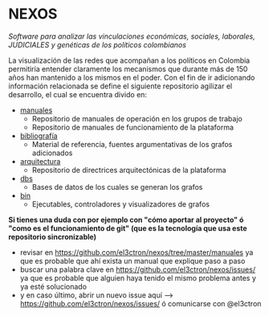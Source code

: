 # NEXOS

*Software para analizar las vinculaciones económicas, sociales, laborales, JUDICIALES y genéticas de los políticos colombianos*

La visualización de las redes que acompañan a los políticos en Colombia permitiría entender claramente los mecanismos que durante más de 150 años han mantenido a los mismos en el poder. Con el fin de ir adicionando información relacionada se define el siguiente repositorio agilizar el desarrollo, el cual se encuentra divido en:

* [manuales](../manuales)
  - Repositorio de manuales de operación en los grupos de trabajo
  - Repositorio de manuales de funcionamiento de la plataforma
* [bibliografía](../bibliografía)
  - Material de referencia, fuentes argumentativas de los grafos adicionados
* [arquitectura](../arquitectura)
  - Repositorio de directrices arquitectónicas de la plataforma
* [dbs](../dbs)
  - Bases de datos de los cuales se generan los grafos
* [bin](../bin)
  - Ejecutables, controladores y visualizadores de grafos

**Si tienes una duda con por ejemplo con "cómo aportar al proyecto" ó "como es el funcionamiento de git" (que es la tecnología que usa este repositorio sincronizable)**

- revisar en https://github.com/el3ctron/nexos/tree/master/manuales ya que es probable que ahí exista un manual que explique paso a paso
- buscar una palabra clave en https://github.com/el3ctron/nexos/issues/ ya que es probable que alguien haya tenido el mismo problema antes y ya esté solucionado
- y en caso último, abrir un nuevo issue aquí --> https://github.com/el3ctron/nexos/issues/ ó comunicarse con @el3ctron
